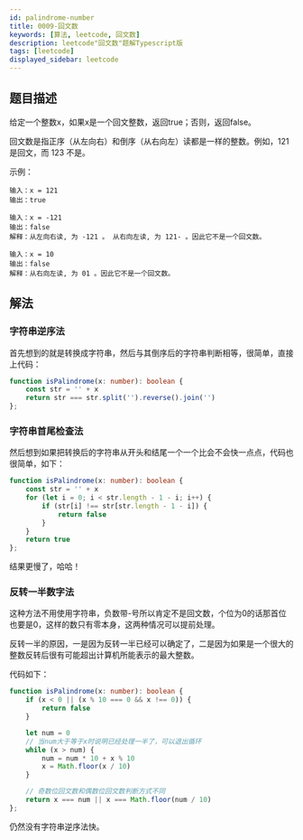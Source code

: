 ```yaml
---
id: palindrome-number
title: 0009-回文数
keywords: [算法, leetcode, 回文数]
description: leetcode"回文数"题解Typescript版
tags: [leetcode]
displayed_sidebar: leetcode
---
```


## 题目描述

给定一个整数x，如果x是一个回文整数，返回true；否则，返回false。

回文数是指正序（从左向右）和倒序（从右向左）读都是一样的整数。例如，121 是回文，而 123 不是。

示例：

```plain
输入：x = 121
输出：true
```

```plain
输入：x = -121
输出：false
解释：从左向右读, 为 -121 。 从右向左读, 为 121- 。因此它不是一个回文数。
```

```plain
输入：x = 10
输出：false
解释：从右向左读, 为 01 。因此它不是一个回文数。
```

## 解法

### 字符串逆序法

首先想到的就是转换成字符串，然后与其倒序后的字符串判断相等，很简单，直接上代码：

```typescript
function isPalindrome(x: number): boolean {
    const str = '' + x
    return str === str.split('').reverse().join('')
};
```

### 字符串首尾检查法

然后想到如果把转换后的字符串从开头和结尾一个一个比会不会快一点点，代码也很简单，如下：

```typescript
function isPalindrome(x: number): boolean {
    const str = '' + x
    for (let i = 0; i < str.length - 1 - i; i++) {
        if (str[i] !== str[str.length - 1 - i]) {
            return false
        }
    }
    return true
};
```

结果更慢了，哈哈！

### 反转一半数字法

这种方法不用使用字符串，负数带-号所以肯定不是回文数，个位为0的话那首位也要是0，这样的数只有零本身，这两种情况可以提前处理。

反转一半的原因，一是因为反转一半已经可以确定了，二是因为如果是一个很大的整数反转后很有可能超出计算机所能表示的最大整数。

代码如下：

```typescript
function isPalindrome(x: number): boolean {
    if (x < 0 || (x % 10 === 0 && x !== 0)) {
        return false
    }

    let num = 0
    // 当num大于等于x时说明已经处理一半了，可以退出循环
    while (x > num) {
        num = num * 10 + x % 10
        x = Math.floor(x / 10)
    }

    // 奇数位回文数和偶数位回文数判断方式不同
    return x === num || x === Math.floor(num / 10)
};
```

仍然没有字符串逆序法快。